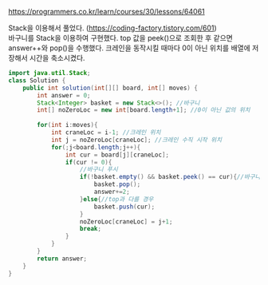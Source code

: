 https://programmers.co.kr/learn/courses/30/lessons/64061
  
  
Stack을 이용해서 풀었다. (https://coding-factory.tistory.com/601)  
바구니를 Stack을 이용하여 구현했다. top 값을 peek()으로 조회한 후 같으면 answer++와 pop()을 수행했다.
크레인을 동작시킬 때마다 0이 아닌 위치를 배열에 저장해서 시간을 축소시켰다.  

```java
import java.util.Stack;
class Solution {
    public int solution(int[][] board, int[] moves) {
        int answer = 0;
        Stack<Integer> basket = new Stack<>(); //바구니
        int[] noZeroLoc = new int[board.length+1]; //0이 아닌 값의 위치
        
        for(int i:moves){
            int craneLoc = i-1; //크레인 위치
            int j = noZeroLoc[craneLoc]; //크레인 수직 시작 위치
            for(;j<board.length;j++){
                int cur = board[j][craneLoc];
                if(cur != 0){
                    //바구니 푸시
                    if(!basket.empty() && basket.peek() == cur){//바구니에 top과 같을 경우 
                        basket.pop();
                        answer+=2;
                    }else{//top과 다를 경우
                        basket.push(cur);
                    }
                    noZeroLoc[craneLoc] = j+1;
                    break;
                }
            }
        }
        return answer;
    }
}
```
